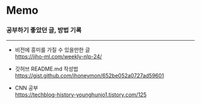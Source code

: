 # Memo
### 공부하기 좋았던 글, 방법 기록
--------------------------------

 - 비전에 흥미를 가질 수 있을만한 글     
https://jiho-ml.com/weekly-nlp-24/

 - 깃허브 README.md 작성법     
 https://gist.github.com/ihoneymon/652be052a0727ad59601
 
 - CNN 공부     
 https://techblog-history-younghunjo1.tistory.com/125
 
 
